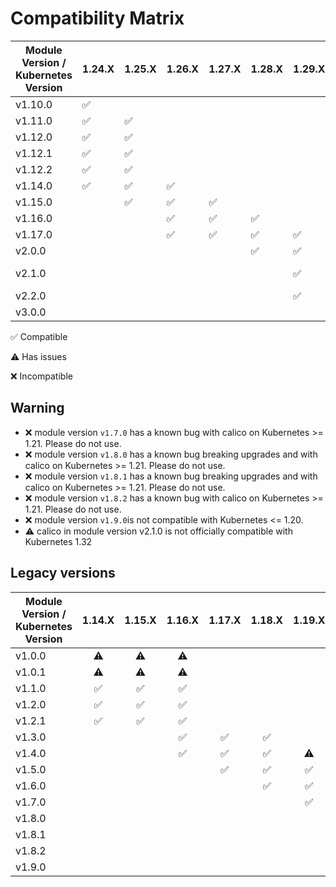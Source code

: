 # Compatibility Matrix

| Module Version / Kubernetes Version | 1.24.X             | 1.25.X             | 1.26.X             | 1.27.X             | 1.28.X             | 1.29.X             | 1.30.X             | 1.31.X             | 1.32.X                   | 1.33.X             |
| ----------------------------------- | ------------------ | ------------------ | ------------------ | ------------------ | ------------------ | ------------------ | ------------------ | ------------------ | ------------------------ | ------------------ |
| v1.10.0                             | :white_check_mark: |                    |                    |                    |                    |                    |                    |                    |                          |                    |
| v1.11.0                             | :white_check_mark: | :white_check_mark: |                    |                    |                    |                    |                    |                    |                          |                    |
| v1.12.0                             | :white_check_mark: | :white_check_mark: |                    |                    |                    |                    |                    |                    |                          |                    |
| v1.12.1                             | :white_check_mark: | :white_check_mark: |                    |                    |                    |                    |                    |                    |                          |                    |
| v1.12.2                             | :white_check_mark: | :white_check_mark: |                    |                    |                    |                    |                    |                    |                          |                    |
| v1.14.0                             | :white_check_mark: | :white_check_mark: | :white_check_mark: |                    |                    |                    |                    |                    |                          |                    |
| v1.15.0                             |                    | :white_check_mark: | :white_check_mark: | :white_check_mark: |                    |                    |                    |                    |                          |                    |
| v1.16.0                             |                    |                    | :white_check_mark: | :white_check_mark: | :white_check_mark: |                    |                    |                    |                          |                    |
| v1.17.0                             |                    |                    | :white_check_mark: | :white_check_mark: | :white_check_mark: | :white_check_mark: |                    |                    |                          |                    |
| v2.0.0                              |                    |                    |                    |                    | :white_check_mark: | :white_check_mark: | :white_check_mark: | :white_check_mark: |                          |                    |
| v2.1.0                              |                    |                    |                    |                    |                    | :white_check_mark: | :white_check_mark: | :white_check_mark: | :warning: (tech preview) |                    |
| v2.2.0                              |                    |                    |                    |                    |                    | :white_check_mark: | :white_check_mark: | :white_check_mark: | :white_check_mark:       |                    |
| v3.0.0                              |                    |                    |                    |                    |                    |                    |                    | :white_check_mark: | :white_check_mark:       | :white_check_mark: |

:white_check_mark: Compatible

:warning: Has issues

:x: Incompatible

## Warning

- :x: module version `v1.7.0` has a known bug with calico on Kubernetes >= 1.21. Please do not use.
- :x: module version `v1.8.0` has a known bug breaking upgrades and with calico on Kubernetes >= 1.21. Please do not use.
- :x: module version `v1.8.1` has a known bug breaking upgrades and with calico on Kubernetes >= 1.21. Please do not use.
- :x: module version `v1.8.2` has a known bug with calico on Kubernetes >= 1.21. Please do not use.
- :x: module version `v1.9.0`is not compatible with Kubernetes <= 1.20.
- :warning: calico in module version v2.1.0 is not officially compatible with Kubernetes 1.32

## Legacy versions

| Module Version / Kubernetes Version |       1.14.X       |       1.15.X       |       1.16.X       |       1.17.X       |       1.18.X       |       1.19.X       |       1.20.X       |       1.21.X       |       1.22.X       | 1.23.X             |
| ----------------------------------- | :----------------: | :----------------: | :----------------: | :----------------: | :----------------: | :----------------: | :----------------: | :----------------: | :----------------: | ------------------ |
| v1.0.0                              |     :warning:      |     :warning:      |     :warning:      |                    |                    |                    |                    |                    |                    |                    |
| v1.0.1                              |     :warning:      |     :warning:      |     :warning:      |                    |                    |                    |                    |                    |                    |                    |
| v1.1.0                              | :white_check_mark: | :white_check_mark: | :white_check_mark: |                    |                    |                    |                    |                    |                    |                    |
| v1.2.0                              | :white_check_mark: | :white_check_mark: | :white_check_mark: |                    |                    |                    |                    |                    |                    |                    |
| v1.2.1                              | :white_check_mark: | :white_check_mark: | :white_check_mark: |                    |                    |                    |                    |                    |                    |                    |
| v1.3.0                              |                    |                    | :white_check_mark: | :white_check_mark: | :white_check_mark: |                    |                    |                    |                    |                    |
| v1.4.0                              |                    |                    | :white_check_mark: | :white_check_mark: | :white_check_mark: |     :warning:      |                    |                    |                    |                    |
| v1.5.0                              |                    |                    |                    | :white_check_mark: | :white_check_mark: | :white_check_mark: |     :warning:      |                    |                    |                    |
| v1.6.0                              |                    |                    |                    |                    | :white_check_mark: | :white_check_mark: | :white_check_mark: |     :warning:      |                    |                    |
| v1.7.0                              |                    |                    |                    |                    |                    | :white_check_mark: | :white_check_mark: |        :x:         |        :x:         |                    |
| v1.8.0                              |                    |                    |                    |                    |                    |                    |        :x:         |        :x:         |        :x:         | :x:                |
| v1.8.1                              |                    |                    |                    |                    |                    |                    |        :x:         |        :x:         |        :x:         | :x:                |
| v1.8.2                              |                    |                    |                    |                    |                    |                    | :white_check_mark: |        :x:         |        :x:         | :x:                |
| v1.9.0                              |                    |                    |                    |                    |                    |                    |        :x:         | :white_check_mark: | :white_check_mark: | :white_check_mark: |
